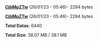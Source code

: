 [**CjbMpZTw**](/data/CjbMpZTw.txt) (26/01/23 - 05:46)- 2294 bytes

[**CjbMpZTw**](/data/CjbMpZTw.txt) (26/01/23 - 05:46)- 2294 bytes

**Total Datas**: 6440

**Total Size**: 38.07 MB / 38.1 MB